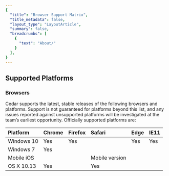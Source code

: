 ```yaml
---
{
  "title": "Browser Support Matrix",
  "title_metadata": false,
  "layout_type": "LayoutArticle",
  "summary": false,
  "breadcrumbs": [
    {
      "text": "About/"
    }
  ],
}
---
```


## Supported Platforms

### Browsers

Cedar supports the latest, stable releases of the following browsers and platforms. Support is not guaranteed for platforms beyond this list, and any issues reported against unsupported platforms will be investigated at the team’s earliest opportunity.
Officially supported platforms are:

| **Platform** | **Chrome** | **Firefox** | **Safari**     | **Edge** |  **IE11** |
|:-------------|:-----------|:------------|:---------------|:---------|:----------|
| Windows 10   | Yes        | Yes         |                | Yes      |   Yes     |
| Windows 7    | Yes        |             |                |          |           |
| Mobile iOS   |            |             | Mobile version |          |           |
| OS X 10.13   | Yes        |             | Yes            |          |           |
